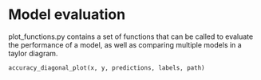 # Model evaluation
plot_functions.py contains a set of functions that can be called to evaluate the performance of a model, as well as comparing multiple models in a taylor diagram.

`accuracy_diagonal_plot(x, y, predictions, labels, path)`
